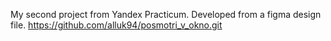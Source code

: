 My second project from Yandex Practicum. Developed from a figma design file.
https://github.com/alluk94/posmotri_v_okno.git
